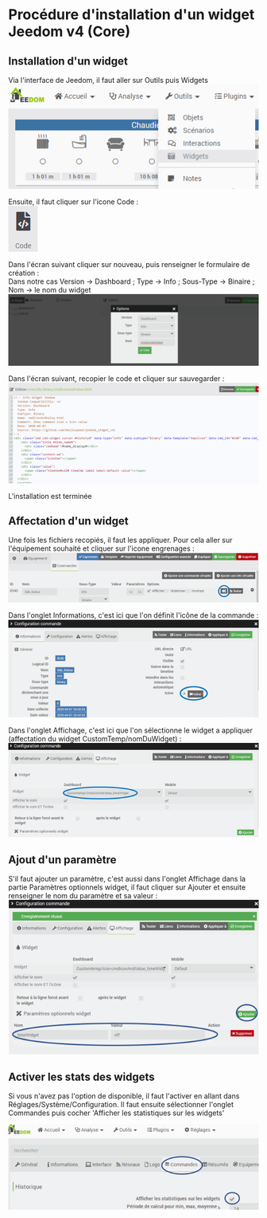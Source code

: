 # Procédure d'installation d'un widget Jeedom v4 (Core)

## Installation d'un widget
Via l'interface de Jeedom, il faut aller sur Outils puis Widgets
![Core Widgets](./images/outilsWidgets.png)

Ensuite, il faut cliquer sur l'icone Code :  
 ![Icone Code](./images/WidgetsCodeIcon.png)

Dans l'écran suivant cliquer sur nouveau, puis renseigner le formulaire de création :  
Dans notre cas Version -> Dashboard ; Type -> Info ; Sous-Type -> Binaire ; Nom -> le nom du widget
 ![Nouveau](./images/WidgetsCodeNew.png)

Dans l'écran suivant, recopier le code et cliquer sur sauvegarder :  
 ![Edition du code](./images/WidgetsCodeEdit.png)

L'installation est terminée

## Affectation d'un widget

Une fois les fichiers recopiés, il faut les appliquer.
Pour cela aller sur l'équipement souhaité et cliquer sur l'icone engrenages :
![configuration commande](./images/cmd.info.binary_example.png)

Dans l'onglet Informations, c'est ici que l'on définit l'icône de la commande :
![Choix de l'icone de la commande](./images/defineIcon.png)

Dans l'onglet Affichage, c'est ici que l'on sélectionne le widget a appliquer (affectation du widget CustomTemp/nomDuWidget) :
![Application du widget](./images/applyWidget.png)

## Ajout d'un paramètre

S'il faut ajouter un paramètre, c'est aussi dans l'onglet Affichage dans la partie Paramètres optionnels widget, il faut cliquer sur Ajouter et ensuite renseigner le nom du paramètre et sa valeur :  
![Application du widget](./images/defineParameter.png)

## Activer les stats des widgets
Si vous n'avez pas l'option de disponible, il faut l'activer en allant dans Réglages/Système/Configuration. Il faut ensuite sélectionner l'onglet Commandes puis cocher 'Afficher les statistiques sur les widgets'

![Activer les stats des widgets](./images/activateWidgetsStats.png)
